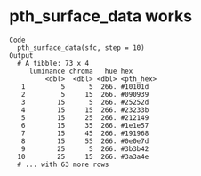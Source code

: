 # pth_surface_data works

    Code
      pth_surface_data(sfc, step = 10)
    Output
      # A tibble: 73 x 4
         luminance chroma   hue hex      
             <dbl>  <dbl> <dbl> <pth_hex>
       1         5      5  266. #10101d  
       2         5     15  266. #090939  
       3        15      5  266. #25252d  
       4        15     15  266. #23233b  
       5        15     25  266. #212149  
       6        15     35  266. #1e1e57  
       7        15     45  266. #191968  
       8        15     55  266. #0e0e7d  
       9        25      5  266. #3b3b42  
      10        25     15  266. #3a3a4e  
      # ... with 63 more rows


